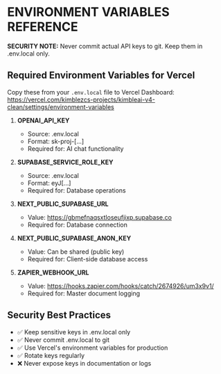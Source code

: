 # ENVIRONMENT VARIABLES REFERENCE
**SECURITY NOTE:** Never commit actual API keys to git. Keep them in .env.local only.

## Required Environment Variables for Vercel

Copy these from your `.env.local` file to Vercel Dashboard:
https://vercel.com/kimblezcs-projects/kimbleai-v4-clean/settings/environment-variables

1. **OPENAI_API_KEY**
   - Source: .env.local
   - Format: sk-proj-[...]
   - Required for: AI chat functionality

2. **SUPABASE_SERVICE_ROLE_KEY**
   - Source: .env.local  
   - Format: eyJ[...]
   - Required for: Database operations

3. **NEXT_PUBLIC_SUPABASE_URL**
   - Value: https://gbmefnaqsxtloseufjixp.supabase.co
   - Required for: Database connection

4. **NEXT_PUBLIC_SUPABASE_ANON_KEY**
   - Value: Can be shared (public key)
   - Required for: Client-side database access

5. **ZAPIER_WEBHOOK_URL**
   - Value: https://hooks.zapier.com/hooks/catch/2674926/um3x9v1/
   - Required for: Master document logging

## Security Best Practices

- ✅ Keep sensitive keys in .env.local only
- ✅ Never commit .env.local to git
- ✅ Use Vercel's environment variables for production
- ✅ Rotate keys regularly
- ❌ Never expose keys in documentation or logs
